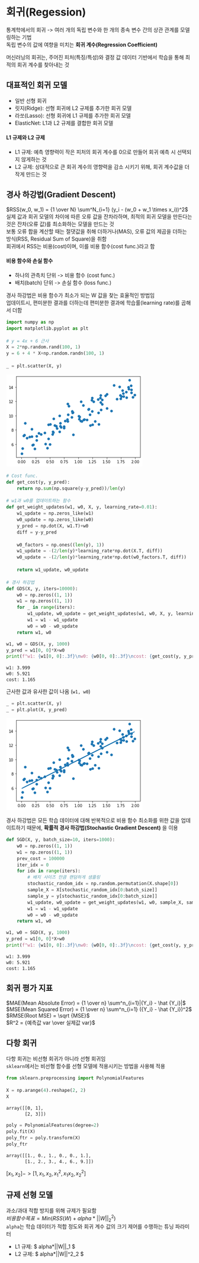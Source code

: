 # 회귀(Regession)
통계학에서의 회귀 -> 여러 개의 독립 변수와 한 개의 종속 변수 간의 상관 관계를 모델링하는 기법  
독립 변수의 값에 여향을 미치는 **회귀 계수(Regression Coefficient)**  
  
머신러닝의 회귀는, 주어진 피처(특징/특성)와 결정 값 데이터 기반에서 학습을 통해 최적의 회귀 계수를 찾아내는 것  

## 대표적인 회귀 모델
- 일반 선형 회귀
- 릿지(Ridge): 선형 회귀에 L2 규제를 추가한 회귀 모델
- 라쏘(Lasso): 선형 회귀에 L1 규제를 추가한 회귀 모델
- ElasticNet: L1과 L2 규제를 결합한 회귀 모델

#### L1 규제와 L2 규제
- L1 규제: 예측 영향력이 작은 피처의 회귀 계수를 0으로 만들어 회귀 예측 시 선택되지 않게하는 것
- L2 규제: 상대적으로 큰 회귀 계수의 영향력을 감소 시키기 위해, 회귀 계수값을 더 작게 만드는 것

## 경사 하강법(Gradient Descent)
$RSS(w_0, w_1) = {1 \over N} \sum^N_{i=1} (y_i - (w_0 + w_1 \times x_i))^2$  
실제 값과 회귀 모델의 차이에 따른 오류 값을 잔차라하며, 최적의 회귀 모델을 만든다는 것은 잔차(오류 값)를 최소화하는 모델을 만드는 것  
보통 오류 합을 계산할 때는 절댓값을 취해 더하거나(MAS), 오류 값의 제곱을 더하는 방식(RSS, Residual Sum of Square)을 취함  
회귀에서 RSS는 비용(cost)이며, 이를 비용 함수(cost func.)라고 함  

#### 비용 함수와 손실 함수
- 하나의 관측치 단위 -> 비용 함수 (cost func.)
- 배치(batch) 단위 -> 손실 함수 (loss func.)


경사 하강법은 비용 함수가 최소가 되는 W 값을 찾는 효율적인 방법임  
업데이트시, 편미분한 결과를 더하는데 편미분한 결과에 학습률(learning rate)를 곱해서 더함


```python
import numpy as np
import matplotlib.pyplot as plt

# y = 4x + 6 근사
X = 2*np.random.rand(100, 1)
y = 6 + 4 * X+np.random.randn(100, 1)

_ = plt.scatter(X, y)
```


    
![png](template/2022-07-25-regression_model_files/2022-07-25-regression_model_1_0.png)
    



```python
# Cost func.
def get_cost(y, y_pred):
    return np.sum(np.square(y-y_pred))/len(y)

# w1과 w0를 업데이트하는 함수
def get_weight_updates(w1, w0, X, y, learning_rate=0.01):
    w1_update = np.zeros_like(w1)
    w0_update = np.zeros_like(w0)
    y_pred = np.dot(X, w1.T)+w0
    diff = y-y_pred
    
    w0_factors = np.ones((len(y), 1))
    w1_update = -(2/len(y)*learning_rate*np.dot(X.T, diff))
    w0_update = -(2/len(y)*learning_rate*np.dot(w0_factors.T, diff))
    
    return w1_update, w0_update

# 경사 하강법
def GDS(X, y, iters=10000):
    w0 = np.zeros((1, 1))
    w1 = np.zeros((1, 1))
    for _ in range(iters):
        w1_update, w0_update = get_weight_updates(w1, w0, X, y, learning_rate=0.01)
        w1 = w1 - w1_update
        w0 = w0 - w0_update
    return w1, w0
```


```python
w1, w0 = GDS(X, y, 1000)
y_pred = w1[0, 0]*X+w0
print(f"w1: {w1[0, 0]:.3f}\nw0: {w0[0, 0]:.3f}\ncost: {get_cost(y, y_pred):.3f}")
```

    w1: 3.999
    w0: 5.921
    cost: 1.165
    

근사한 값과 유사한 값이 나옴 (`w1, w0`)


```python
_ = plt.scatter(X, y)
_ = plt.plot(X, y_pred)
```


    
![png](template/2022-07-25-regression_model_files/2022-07-25-regression_model_5_0.png)
    


경사 하강법은 모든 학습 데이터에 대해 반복적으로 비용 함수 최소화를 위한 값을 업데이트하기 때문에, **확률적 경사 하강법(Stochastic Gradient Descent)** 을 이용


```python
def SGD(X, y, batch_size=10, iters=1000):
    w0 = np.zeros((1, 1))
    w1 = np.zeros((1, 1))
    prev_cost = 100000
    iter_idx = 0
    for idx in range(iters):
        # 배치 사이즈 만큼 랜덤하게 샘플링
        stochastic_random_idx = np.random.permutation(X.shape[0])
        sample_X = X[stochastic_random_idx[0:batch_size]]
        sample_y = y[stochastic_random_idx[0:batch_size]]
        w1_update, w0_update = get_weight_updates(w1, w0, sample_X, sample_y, learning_rate=0.01)
        w1 = w1 - w1_update
        w0 = w0 - w0_update
    return w1, w0
```


```python
w1, w0 = SGD(X, y, 1000)
y_pred = w1[0, 0]*X+w0
print(f"w1: {w1[0, 0]:.3f}\nw0: {w0[0, 0]:.3f}\ncost: {get_cost(y, y_pred):.3f}")
```

    w1: 3.999
    w0: 5.921
    cost: 1.165
    

## 회귀 평가 지표
$MAE(Mean Absolute Error) = {1 \over n} \sum^n_{i=1}|{Y_i} - \hat {Y_i}|$  
$MSE(Mean Squared Error) = {1 \over n} \sum^n_{i=1} ({Y_i} - \hat {Y_i})^2$  
$RMSE(Root MSE) = \sqrt {MSE}$  
$R^2 = {예측값 var \over 실제값 var}$

## 다항 회귀
다항 회귀는 비선형 회귀가 아니라 선형 회귀임  
`sklearn`에서는 비선형 함수를 선형 모델에 적용시키는 방법을 사용해 적용


```python
from sklearn.preprocessing import PolynomialFeatures

X = np.arange(4).reshape(2, 2)
X
```




    array([[0, 1],
           [2, 3]])




```python
poly = PolynomialFeatures(degree=2)
poly.fit(X)
poly_ftr = poly.transform(X)
poly_ftr
```




    array([[1., 0., 1., 0., 0., 1.],
           [1., 2., 3., 4., 6., 9.]])



$[x_1, x_2]  -> [1, x_1, x_2, x_1^2, x_1x_2, {x_2}^2]$

## 규제 선형 모델
과소/과대 적합 방지를 위해 규제가 필요함  
$비용 함수 목표 = Min(RSS(W) + alpha * ||W||^2_2)$  
`alpha`는 학습 데이터가 적합 정도와 회귀 계수 값의 크기 제어를 수행하는 튜닝 파라미터
- L1 규제: $ alpha*||W||_1 $
- L2 규제: $ alpha*||W||^2_2 $
